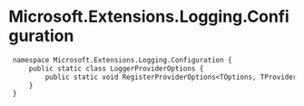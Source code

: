 # Microsoft.Extensions.Logging.Configuration

``` diff
 namespace Microsoft.Extensions.Logging.Configuration {
     public static class LoggerProviderOptions {
         public static void RegisterProviderOptions<TOptions, TProvider>(IServiceCollection services) where TOptions : class;
     }
 }
```

